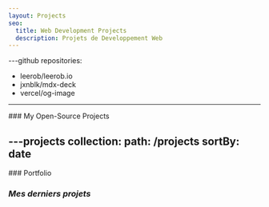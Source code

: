```yaml
---
layout: Projects
seo:
  title: Web Development Projects
  description: Projets de Developpement Web
---
```


---github
repositories:
  - leerob/leerob.io
  - jxnblk/mdx-deck
  - vercel/og-image
---

<PageTitle>
  ### My Open-Source Projects
</PageTitle>



---projects
collection:
  path: /projects
  sortBy: date
---

<PageTitle>
  ### Portfolio

  ### _Mes derniers projets_
</PageTitle>
